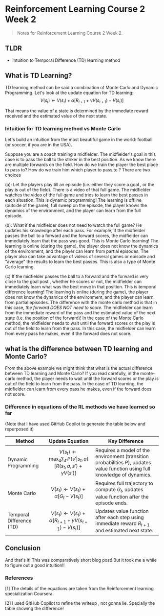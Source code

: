 # Reinforcement Learning Course 2 Week 2

> Notes for Reinforcement Learning Course 2 Week 2.

## TLDR

- Intuition to Temporal Difference (TD) learning method


## What is TD Learning?

TD learning method can be said a combination of Monte Carlo and Dynamic Programming. Let's look at the update equation for TD learning:
$$\begin{equation}
V(s_t) \leftarrow V(s_t) + \alpha [R_{t+1} + \gamma V(s_{t+1}) - V(s_t)]
\end{equation}$$

That means the value of a state is determined by the immediate reward received and the estimated value of the next state.


### Intuition for TD learning method vs Monte Carlo

Let's build an intuition from the most beautiful game in the world: football (or soccer, if you are in the USA).

Suppose you are a coach training a midfielder. The midfielder's goal in this case is to pass the ball to the striker in the best position. As we know there are multiple forwards on the field. How do we train the player the best place to pass to? How do we train him which player to pass to ? There are two choices

(a): Let the players play till an episode (i.e. either they score a goal , or the play is out of the field). There is a video of that full game. The midfielder watches the video of the full game and tries to learn the best passes in each situation. This is dynamic programming! The learning is offline (outside of the game), full sweep on the episode, the player knows the dynamics of the environment, and the player can learn from the full episode.

(b): What if the midfielder does not need to watch the full game? He updates his knowledge after each pass. For example, if the midfielder passes the ball to a forward and  the forward scores, the midfielder can immediately learn that the pass was good. This is Monte Carlo learning! The learning is online (during the game), the player does not know the dynamics of the environment, and the player can learn from partial episodes. The player also can take advantage of videos of several games or episode and "average" the results to learn the best passes. This is also a type of Monte Carlo learning.

(c) If the midfielder passes the ball to a forward and the forward is very close to the goal post , whether he scores or not, the midfielder can immediately learn what was the best move in that position. This is temporal difference learning! The learning is online (during the game), the player does not know the dynamics of the environment, and the player can learn from partial episodes. The difference with the monte carlo method is that in this case, *the forward DOES NOT need to score*. The midfielder can learn from the immediate reward of the pass and the estimated value of the next state (i.e. the position of the forward)! In the case of the Monte Carlo method, the midfielder needs to wait until the forward scores or the play is out of the field to learn from the pass. In this case, the midfielder can learn from every pass he makes, even if the forward does not score.


## what is the difference between TD learning and Monte Carlo?

From the above example we might think that what is the actual difference between TD learning and Monte Carlo? If you read carefully, in the monte-carlo method, the player needs to wait until the forward scores or the play is out of the field to learn from the pass. In the case of TD learning, the midfielder can learn from every pass he makes, even if the forward does not score.

### Difference in equations of the RL methods we have learned so far

(Note that I have used GitHub Copilot to generate the table below and repurposed it)

| Method                  | Update Equation                                                                 | Key Difference                                                                                     |
|-------------------------|---------------------------------------------------------------------------------|----------------------------------------------------------------------------------------------------|
| Dynamic Programming     | $$V(s_t) \leftarrow \max_a \sum_{s'} P(s'\|s_t, a) [R(s_t, a, s') + \gamma V(s')]$$  | Requires a model of the environment (transition probabilities $P$), updates value function using full knowledge of dynamics. |
| Monte Carlo             | $$V(s_t) \leftarrow V(s_t) + \alpha [G_t - V(s_t)]$$                            | Requires full trajectory to compute $G_t$, updates value function after the episode ends.         |
| Temporal Difference (TD)| $$V(s_t) \leftarrow V(s_t) + \alpha [R_{t+1} + \gamma V(s_{t+1}) - V(s_t)]$$    | Updates value function after each step using immediate reward $R_{t+1}$ and estimated next state. |

## Conclusion
And that's it! This was comparatively short blog post! But it took me a while to figure out a good intuition!!

### References

[1] The details of the equations are taken from the Reinforcement learning specialization Coursera.

[2] I used GitHub Copilot to refine the writeup , not gonna lie. Specially the table showing the difference!
